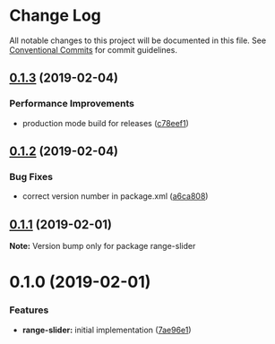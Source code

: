 # Change Log

All notable changes to this project will be documented in this file.
See [Conventional Commits](https://conventionalcommits.org) for commit guidelines.

## [0.1.3](https://github.com/jobvs/native-components/compare/range-slider@0.1.2...range-slider@0.1.3) (2019-02-04)

### Performance Improvements

-   production mode build for releases ([c78eef1](https://github.com/jobvs/native-components/commit/c78eef1))

## [0.1.2](https://github.com/jobvs/native-components/compare/range-slider@0.1.1...range-slider@0.1.2) (2019-02-04)

### Bug Fixes

-   correct version number in package.xml ([a6ca808](https://github.com/jobvs/native-components/commit/a6ca808))

## [0.1.1](https://github.com/jobvs/native-components/compare/range-slider@0.1.0...range-slider@0.1.1) (2019-02-01)

**Note:** Version bump only for package range-slider

# 0.1.0 (2019-02-01)

### Features

-   **range-slider:** initial implementation ([7ae96e1](https://github.com/jobvs/native-components/commit/7ae96e1))
